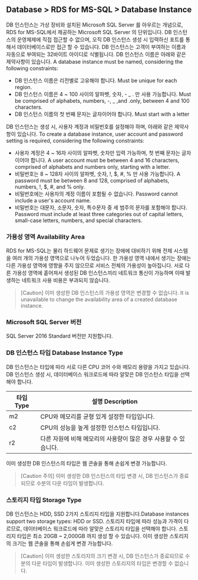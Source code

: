 ## Database > RDS for MS-SQL > Database Instance

DB 인스턴스는 가상 장비와 설치된 Microsoft SQL Server 를 아우르는 개념으로, RDS for MS-SQL에서 제공하는 Microsoft SQL Server 의 단위입니다.
DB 인스턴스의 운영체제에 직접 접근할 수 없으며, 오직 DB 인스턴스 생성 시 입력하신 포트를 통해서 데이터베이스로만 접근 할 수 있습니다.
DB 인스턴스는 고객이 부여하는 이름과 자동으로 부여되는 32바이트 아이디로 식별됩니다. 
DB 인스턴스 이름은 아래와 같은 제약사항이 있습니다. A database instance must be named, considering the following constraints: 

* DB 인스턴스 이름은 리전별로 고유해야 합니다. Must be unique for each region. 
* DB 인스턴스 이름은 4 ~ 100 사이의 알파벳, 숫자, - _ . 만 사용 가능합니다. Must be comprised of alphabets, numbers, -, _ ,and .only, between 4 and 100 characters.
* DB 인스턴스 이름의 첫 번째 문자는 글자이어야 합니다. Must start with a letter 

DB 인스턴스는 생성 시, 사용자 계정과 비밀번호를 설정해야 하며, 아래와 같은 제약사항이 있습니다. To create a database instance, user account and password setting is required, considering the following constraints: 

* 사용자 계정은 4 ~ 16자 사이의 알파벳, 숫자만 입력 가능하며, 첫 번째 문자는 글자이어야 합니다. A user account must be between 4 and 16 characters, comprised of alphabets and numbers only, starting with a letter. 
* 비밀번호는 8 ~ 128자 사이의 알파벳, 숫자, !, $, #, % 만 사용 가능합니다. A password must be between 8 and 128, comprised of alphabets, numbers, !, $, #, and % only. 
* 비밀번호에는 사용자의 계정 이름이 포함될 수 없습니다. Password cannot include a user's account name. 
* 비밀번호는 대문자, 소문자, 숫자, 특수문자 중 세 범주의 문자를 포함해야 합니다. Password must include at least three categories out of capital letters, small-case letters, numbers, and special characters. 

### 가용성 영역 Availability Area

RDS for MS-SQL는 물리 하드웨어 문제로 생기는 장애에 대비하기 위해 전체 시스템을 여러 개의 가용성 영역으로 나누어 두었습니다. 한 가용성 영역 내에서 생기는 장애는 다른 가용성 영역에 영향을 주지 않으므로 서비스 전체의 가용성이 높아집니다. 서로 다른 가용성 영역에 흩어져서 생성된 DB 인스턴스끼리 네트워크 통신이 가능하며 이때 발생하는 네트워크 사용 비용은 부과되지 않습니다.

> [Caution]
> 이미 생성한 DB 인스턴스의 가용성 영역은 변경할 수 없습니다. It is unavailable to change the availability area of a created database instance. 

### Microsoft SQL Server 버전

SQL Server 2016 Standard 버전만 지원합니다.

### DB 인스턴스 타입 Database Instance Type

DB 인스턴스는 타입에 따라 서로 다른 CPU 코어 수와 메모리 용량을 가지고 있습니다.
DB 인스턴스 생성 시, 데이터베이스 워크로드에 따라 알맞은 DB 인스턴스 타입을 선택해야 합니다.

| 타입 Type    | 설명 Description |
| ------- | -------------------------------------------------|
| m2 | CPU와 메모리를 균형 있게 설정한 타입입니다. |
| c2 | CPU의 성능을 높게 설정한 인스턴스 타입입니다. |
| r2 | 다른 자원에 비해 메모리의 사용량이 많은 경우 사용할 수 있습니다. |

이미 생성한 DB 인스턴스의 타입은 웹 콘솔을 통해 손쉽게 변경 가능합니다.

> [Caution 주의]
> 이미 생성한 DB 인스턴스의 타입 변경 시, DB 인스턴스가 종료되므로 수분의 다운 타임이 발생합니다.

### 스토리지 타입 Storage Type

DB 인스턴스는 HDD, SSD 2가지 스토리지 타입을 지원합니다.Database instances support two storage types: HDD or SSD. 
스토리지 타입에 따라 성능과 가격이 다르므로, 데이터베이스 워크로드에 따라 알맞은 스토리지 타입을 선택해야 합니다.
스토리지 타입은 최소 20GB ~ 2,000GB 까지 생성 할 수 있습니다.
이미 생성한 스토리지의 크기는 웹 콘솔을 통해 손쉽게 변경 가능합니다.

> [Caution]
> 이미 생성한 스토리지의 크기 변경 시, DB 인스턴스가 종료되므로 수분의 다운 타임이 발생합니다.
> 이미 생성한 스토리지의 타입은 변경할 수 없습니다.
